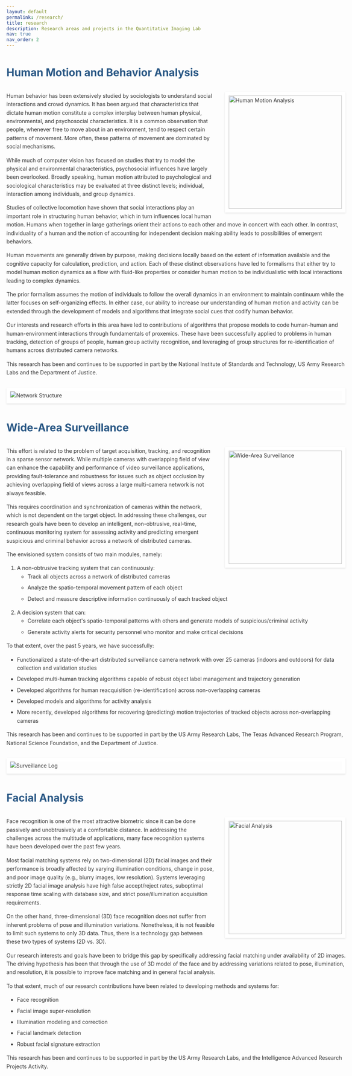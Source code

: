 ```yaml
---
layout: default
permalink: /research/
title: research
description: Research areas and projects in the Quantitative Imaging Lab
nav: true
nav_order: 2
---
```



# Human Motion and Behavior Analysis

<img src="{{ '/assets/img/research/5floor.png' | relative_url }}" alt="Human Motion Analysis" class="research-image-float">

<p>Human behavior has been extensively studied by sociologists to understand social interactions and crowd dynamics. It has been argued that characteristics that dictate human motion constitute a complex interplay between human physical, environmental, and psychosocial characteristics. It is a common observation that people, whenever free to move about in an environment, tend to respect certain patterns of movement. More often, these patterns of movement are dominated by social mechanisms.</p>

<p>While much of computer vision has focused on studies that try to model the physical and environmental characteristics, psychosocial influences have largely been overlooked. Broadly speaking, human motion attributed to psychological and sociological characteristics may be evaluated at three distinct levels; individual, interaction among individuals, and group dynamics.</p>

<p>Studies of collective locomotion have shown that social interactions play an important role in structuring human behavior, which in turn influences local human motion. Humans when together in large gatherings orient their actions to each other and move in concert with each other. In contrast, individuality of a human and the notion of accounting for independent decision making ability leads to possibilities of emergent behaviors.</p>

<p>Human movements are generally driven by purpose, making decisions locally based on the extent of information available and the cognitive capacity for calculation, prediction, and action. Each of these distinct observations have led to formalisms that either try to model human motion dynamics as a flow with fluid-like properties or consider human motion to be individualistic with local interactions leading to complex dynamics.</p>

<p>The prior formalism assumes the motion of individuals to follow the overall dynamics in an environment to maintain continuum while the latter focuses on self-organizing effects. In either case, our ability to increase our understanding of human motion and activity can be extended through the development of models and algorithms that integrate social cues that codify human behavior.</p>

<p>Our interests and research efforts in this area have led to contributions of algorithms that propose models to code human-human and human-environment interactions through fundamentals of proxemics. These have been successfully applied to problems in human tracking, detection of groups of people, human group activity recognition, and leveraging of group structures for re-identification of humans across distributed camera networks.</p>

<p>This research has been and continues to be supported in part by the National Institute of Standards and Technology, US Army Research Labs and the Department of Justice.</p>

<img src="{{ '/assets/img/research/network_structure.png' | relative_url }}" alt="Network Structure" class="research-img">

# Wide-Area Surveillance

<img src="{{ '/assets/img/research/frame418.png' | relative_url }}" alt="Wide-Area Surveillance" class="research-image-float">

<p>This effort is related to the problem of target acquisition, tracking, and recognition in a sparse sensor network. While multiple cameras with overlapping field of view can enhance the capability and performance of video surveillance applications, providing fault-tolerance and robustness for issues such as object occlusion by achieving overlapping field of views across a large multi-camera network is not always feasible.</p>

<p>This requires coordination and synchronization of cameras within the network, which is not dependent on the target object. In addressing these challenges, our research goals have been to develop an intelligent, non-obtrusive, real-time, continuous monitoring system for assessing activity and predicting emergent suspicious and criminal behavior across a network of distributed cameras.</p>

<p>The envisioned system consists of two main modules, namely:</p>
<ol>
  <li>A non-obtrusive tracking system that can continuously:
    <ul>
      <li>Track all objects across a network of distributed cameras</li>
      <li>Analyze the spatio-temporal movement pattern of each object</li>
      <li>Detect and measure descriptive information continuously of each tracked object</li>
    </ul>
  </li>
  <li>A decision system that can:
    <ul>
      <li>Correlate each object's spatio-temporal patterns with others and generate models of suspicious/criminal activity</li>
      <li>Generate activity alerts for security personnel who monitor and make critical decisions</li>
    </ul>
  </li>
</ol>

<p>To that extent, over the past 5 years, we have successfully:</p>
<ul>
  <li>Functionalized a state-of-the-art distributed surveillance camera network with over 25 cameras (indoors and outdoors) for data collection and validation studies</li>
  <li>Developed multi-human tracking algorithms capable of robust object label management and trajectory generation</li>
  <li>Developed algorithms for human reacquisition (re-identification) across non-overlapping cameras</li>
  <li>Developed models and algorithms for activity analysis</li>
  <li>More recently, developed algorithms for recovering (predicting) motion trajectories of tracked objects across non-overlapping cameras</li>
</ul>

<p>This research has been and continues to be supported in part by the US Army Research Labs, The Texas Advanced Research Program, National Science Foundation, and the Department of Justice.</p>

<img src="{{ '/assets/img/research/log_165.png' | relative_url }}" alt="Surveillance Log" class="research-img">

# Facial Analysis

<img src="{{ '/assets/img/research/Views.png' | relative_url }}" alt="Facial Analysis" class="research-image-float">

<p>Face recognition is one of the most attractive biometric since it can be done passively and unobtrusively at a comfortable distance. In addressing the challenges across the multitude of applications, many face recognition systems have been developed over the past few years.</p>

<p>Most facial matching systems rely on two-dimensional (2D) facial images and their performance is broadly affected by varying illumination conditions, change in pose, and poor image quality (e.g., blurry images, low resolution). Systems leveraging strictly 2D facial image analysis have high false accept/reject rates, suboptimal response time scaling with database size, and strict pose/illumination acquisition requirements.</p>

<p>On the other hand, three-dimensional (3D) face recognition does not suffer from inherent problems of pose and illumination variations. Nonetheless, it is not feasible to limit such systems to only 3D data. Thus, there is a technology gap between these two types of systems (2D vs. 3D).</p>

<p>Our research interests and goals have been to bridge this gap by specifically addressing facial matching under availability of 2D images. The driving hypothesis has been that through the use of 3D model of the face and by addressing variations related to pose, illumination, and resolution, it is possible to improve face matching and in general facial analysis.</p>

<p>To that extent, much of our research contributions have been related to developing methods and systems for:</p>
<ul>
  <li>Face recognition</li>
  <li>Facial image super-resolution</li>
  <li>Illumination modeling and correction</li>
  <li>Facial landmark detection</li>
  <li>Robust facial signature extraction</li>
</ul>

<p>This research has been and continues to be supported in part by the US Army Research Labs, and the Intelligence Advanced Research Projects Activity.</p>

<style>
/* Base styles */
body {
  font-family: -apple-system, BlinkMacSystemFont, "Segoe UI", Roboto, Helvetica, Arial, sans-serif;
  line-height: 1.6;
  color: #333;
  max-width: 900px;
  margin: 0 auto;
  padding: 0 1em;
}

h1 {
  font-size: 2em;
  margin-top: 1.5em;
  margin-bottom: 1em;
  color: #2a5885;
  clear: both;
}

h2 {
  font-size: 1.5em;
  margin-top: 1.5em;
  margin-bottom: 1em;
  color: #2a5885;
}

p {
  margin-bottom: 1em;
}

ul, ol {
  margin-bottom: 1em;
  padding-left: 2em;
}

li {
  margin-bottom: 0.5em;
}

/* Image styles */
.research-image-float {
  float: right;
  width: 300px;
  margin: 0 0 1em 2em;
  border: 10px solid white;
  box-shadow: 0 2px 4px rgba(0,0,0,0.1);
}

.research-img {
  display: block;
  max-width: 100%;
  height: auto;
  margin: 2em auto;
  border: 10px solid white;
  box-shadow: 0 2px 4px rgba(0,0,0,0.1);
  clear: both;
}

/* Responsive adjustments */
@media (max-width: 768px) {
  .research-image-float {
    float: none;
    width: 100%;
    max-width: 400px;
    margin: 1em auto;
  }
}
</style> 